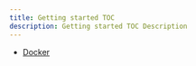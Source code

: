 ```yaml
---
title: Getting started TOC
description: Getting started TOC Description
---
```


- [Docker](/getting-started/docker)
